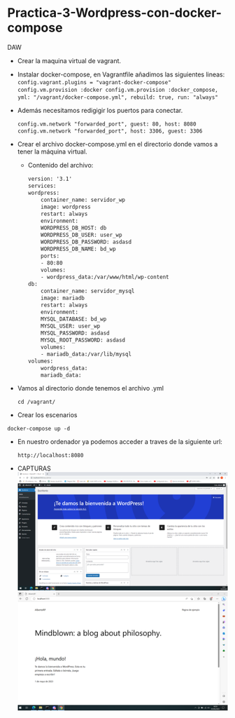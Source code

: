 # Practica-3-Wordpress-con-docker-compose
DAW
* Crear la maquina virtual de vagrant.

* Instalar docker-compose, en Vagrantfile añadimos las siguientes lineas:
        ```
        config.vagrant.plugins = "vagrant-docker-compose"
        config.vm.provision :docker
        config.vm.provision :docker_compose,  yml: "/vagrant/docker-compose.yml", rebuild: true, run: "always"
        ```
* Además necesitamos redigigir los puertos para conectar.
    ```
    config.vm.network "forwarded_port", guest: 80, host: 8080
    config.vm.network "forwarded_port", host: 3306, guest: 3306
    ```

* Crear el archivo docker-compose.yml en el directorio donde vamos a tener la máquina virtual.
    * Contenido del archivo:
        ```
        version: '3.1'
        services:
        wordpress:
            container_name: servidor_wp
            image: wordpress
            restart: always
            environment:
            WORDPRESS_DB_HOST: db
            WORDPRESS_DB_USER: user_wp
            WORDPRESS_DB_PASSWORD: asdasd
            WORDPRESS_DB_NAME: bd_wp
            ports:
            - 80:80
            volumes:
            - wordpress_data:/var/www/html/wp-content
        db:
            container_name: servidor_mysql
            image: mariadb
            restart: always
            environment:
            MYSQL_DATABASE: bd_wp
            MYSQL_USER: user_wp
            MYSQL_PASSWORD: asdasd
            MYSQL_ROOT_PASSWORD: asdasd
            volumes:
            - mariadb_data:/var/lib/mysql
        volumes:
            wordpress_data:
            mariadb_data:
        ```
* Vamos al directorio donde tenemos el archivo .yml
    ```
    cd /vagrant/
    ```
* Crear los escenarios
```
docker-compose up -d
```
* En nuestro ordenador ya podemos acceder a traves de la siguiente url:
    ```
    http://localhost:8080
    ```
* CAPTURAS
    ![Consola](img/consola.PNG)
    ![Wordpress](img/wp.PNG)